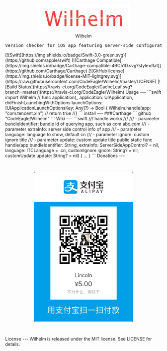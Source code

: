 <p align="center">
<img src="./wilhelm.png" width=300/>
<br>
Wilhelm
<br>
<pre align="center">Version checker for iOS app featuring server-side configuration</pre>
</p>
[![Swift](https://img.shields.io/badge/Swift-3.0-green.svg)](https://github.com/apple/swift) [![Carthage Compatible](https://img.shields.io/badge/Carthage-compatible-4BC51D.svg?style=flat)](https://github.com/Carthage/Carthage) [![GitHub license](https://img.shields.io/badge/license-MIT-lightgrey.svg)](https://raw.githubusercontent.com/CodeEagle/Wilhelm/master/LICENSE) [![Build Status](https://travis-ci.org/CodeEagle/CacheLeaf.svg?branch=master)](https://travis-ci.org/CodeEagle/Wilhelm)
Usage
---
```swift
  import Wilhelm
// func application(_ application: UIApplication, didFinishLaunchingWithOptions launchOptions: [UIApplicationLaunchOptionsKey: Any]?) -> Bool {
    Wilhelm.handle(app: "com.tencent.xin")
// return true
//}
```
install
---
###Carthage
```
github "CodeEagle/Wilhelm"
```
Wiki
---
```swift
	/// handle works
    ///
    /// - parameter bundleIdentifier: bundle id of querying app, such as com.abc.com
    /// - parameter extraInfo:        server side control info of app
    /// - parameter language:         language to show, default cn
    /// - parameter ignore:           custom ignore title
    /// - parameter update:           custom update title
    public static func handle(app bundleIdentifier: String,
    						  extraInfo: ServerSideAppControl? = nil,
    						  language: ITCLanguage = .cn,
    						  customIgnore ignore: String? = nil,
    						  customUpdate update: String? = nil) { ... }
```
Donations
---
<pre>
<p align="center">
<img src="https://raw.githubusercontent.com/CodeEagle/CacheLeaf/master/donate.jpg" width=320/>
</p>
</pre>
License
---
Wilhelm is released under the MIT license. See LICENSE for details.
